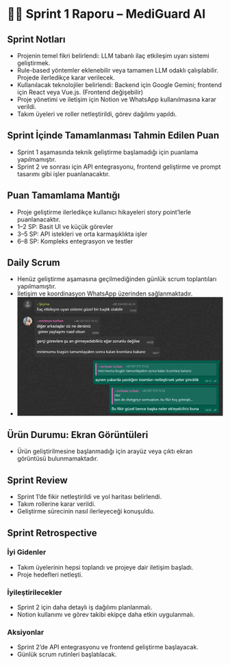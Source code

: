 # 🏃‍♂️ Sprint 1 Raporu – MediGuard AI

## Sprint Notları
- Projenin temel fikri belirlendi: LLM tabanlı ilaç etkileşim uyarı sistemi geliştirmek.
- Rule-based yöntemler eklenebilir veya tamamen LLM odaklı çalışılabilir. Projede ilerledikçe karar verilecek.
- Kullanılacak teknolojiler belirlendi: Backend için Google Gemini; frontend için React veya Vue.js. (Frontend değişebilir)
- Proje yönetimi ve iletişim için Notion ve WhatsApp kullanılmasına karar verildi.
- Takım üyeleri ve roller netleştirildi, görev dağılımı yapıldı.

## Sprint İçinde Tamamlanması Tahmin Edilen Puan
- Sprint 1 aşamasında teknik geliştirme başlamadığı için puanlama yapılmamıştır.
- Sprint 2 ve sonrası için API entegrasyonu, frontend geliştirme ve prompt tasarımı gibi işler puanlanacaktır.

## Puan Tamamlama Mantığı
- Proje geliştirme ilerledikçe kullanıcı hikayeleri story point’lerle puanlanacaktır.
- 1–2 SP: Basit UI ve küçük görevler
- 3–5 SP: API istekleri ve orta karmaşıklıkta işler
- 6–8 SP: Kompleks entegrasyon ve testler

## Daily Scrum
- Henüz geliştirme aşamasına geçilmediğinden günlük scrum toplantıları yapılmamıştır.
- İletişim ve koordinasyon WhatsApp üzerinden sağlanmaktadır.
- ![Daily Scrum Ekran Görüntüsü](./docs/Sprint1.1.PNG)

## Ürün Durumu: Ekran Görüntüleri
- Ürün geliştirilmesine başlanmadığı için arayüz veya çıktı ekran görüntüsü bulunmamaktadır.

## Sprint Review
- Sprint 1’de fikir netleştirildi ve yol haritası belirlendi.
- Takım rollerine karar verildi.
- Geliştirme sürecinin nasıl ilerleyeceği konuşuldu.

## Sprint Retrospective

### İyi Gidenler
- Takım üyelerinin hepsi toplandı ve projeye dair iletişim başladı.
- Proje hedefleri netleşti.

### İyileştirilecekler
- Sprint 2 için daha detaylı iş dağılımı planlanmalı.
- Notion kullanımı ve görev takibi ekipçe daha etkin uygulanmalı.

### Aksiyonlar
- Sprint 2’de API entegrasyonu ve frontend geliştirme başlayacak.
- Günlük scrum rutinleri başlatılacak.
